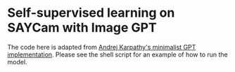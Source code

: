 # Self-supervised learning on SAYCam with Image GPT

The code here is adapted from [Andrej Karpathy's minimalist GPT implementation](https://github.com/karpathy/minGPT). Please see the shell script for an example of how to run the model.

